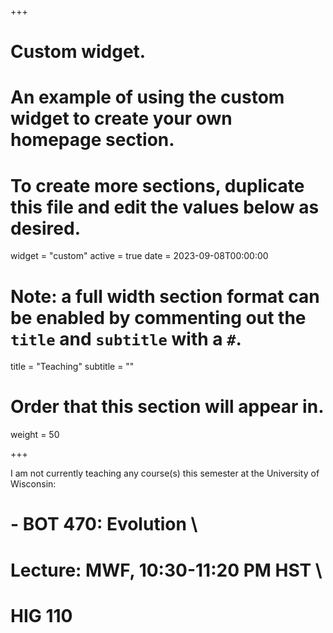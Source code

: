 +++
# Custom widget.
# An example of using the custom widget to create your own homepage section.
# To create more sections, duplicate this file and edit the values below as desired.
widget = "custom"
active = true
date = 2023-09-08T00:00:00

# Note: a full width section format can be enabled by commenting out the `title` and `subtitle` with a `#`.
title = "Teaching"
subtitle = ""

# Order that this section will appear in.
weight = 50

+++

I am not currently teaching any course(s) this semester at the University of Wisconsin:

# - BOT 470: Evolution \
#   Lecture: MWF, 10:30-11:20 PM HST \
#   HIG 110
